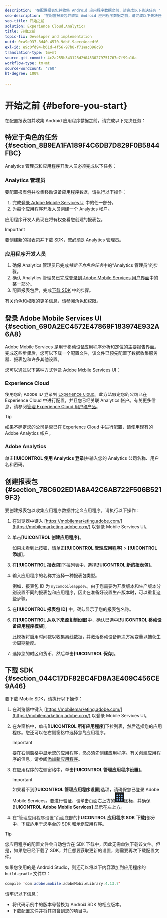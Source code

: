 ```yaml
---
description: '在配置报表包并收集 Android 应用程序数据之前，请完成以下先决任务 '
seo-description: '在配置报表包并收集 Android 应用程序数据之前，请完成以下先决任务 '
seo-title: 开始之前
solution: Experience Cloud,Analytics
title: 开始之前
topic-fix: Developer and implementation
uuid: 0ca9e937-8d40-4570-9dbf-9aecc6ecedf6
exl-id: e9c0fd94-b61d-4f56-97b8-f71aac096c93
translation-type: tm+mt
source-git-commit: 4c2a255b343128d2904530279751767e7f99a10a
workflow-type: tm+mt
source-wordcount: '760'
ht-degree: 100%

---
```


# 开始之前 {#before-you-start}

在配置报表包并收集 Android 应用程序数据之前，请完成以下先决任务：

## 特定于角色的任务 {#section_8B9EA1FA189F4C6DB7D829F0B5844FBC}

Analytics 管理员和应用程序开发人员必须完成以下任务：

### Analytics 管理员

要配置报表包并收集移动设备应用程序数据，请执行以下操作：

1. 完成[登录 Adobe Mobile Services UI](../getting-started/requirements.md#section_690A2EC4572E47869F183974E932A6A8) 中的任一部分。
1. 为每个应用程序开发人员创建一个 Analytics 帐户。

应用程序开发人员现在将有权查看您创建的报表包。

>[!IMPORTANT]
>
>要创建新的报表包并下载 SDK，您必须是 Analytics 管理员。

### 应用程序开发人员

1. 确保 Analytics 管理员已完成&#x200B;*特定于角色的任务*&#x200B;中的“Analytics 管理员”[](../getting-started/requirements.md#section_8B9EA1FA189F4C6DB7D829F0B5844FBC)的步骤。
1. 确认 Analytics 管理员已完成[登录到 Adobe Mobile Services 用户界面](../getting-started/requirements.md#section_690A2EC4572E47869F183974E932A6A8)中的某一部分。
1. 配置报表包后，完成[下载 SDK](../getting-started/requirements.md#section_044C17DF82BC4FD8A3E409C456CE9A46) 中的步骤。

有关角色和权限的更多信息，请参阅[角色和权限](/help/using/gs/c-mob-roles-and-permissions.md)。

## 登录 Adobe Mobile Services UI {#section_690A2EC4572E47869F183974E932A6A8}

Adobe Mobile Services 是用于移动设备应用程序分析和定位的主要报告界面。完成这些步骤后，您可以下载一个配置文件，该文件已预先配置了数据收集服务器、报表包和许多其他设置。

您可以通过以下某种方式登录 Adobe Mobile Services UI：

### Experience Cloud

使用您的 Adobe ID 登录到 [Experience Cloud](https://experiencecloud.adobe.com)。此方法假定您的公司已在 Experience Cloud 中进行配置，并且您已经关联 Analytics 帐户。有关更多信息，请参阅[管理 Experience Cloud 用户和产品](https://docs.adobe.com/content/help/zh-Hans/core-services/interface/manage-users-and-products/admin-getting-started.html)。

>[!TIP]
>
>如果不确定您的公司是否已在 Experience Cloud 中进行配置，请使用现有的 Adobe Analytics 帐户。

### Adobe Analytics

单击&#x200B;**[!UICONTROL 使用 Analytics 登录]**&#x200B;并输入您的 Analytics 公司名称、用户名和密码。

## 创建报表包 {#section_7BC602ED1ABA42C6AB722F506B5219F3}

要创建报表包以收集应用程序数据并定义应用程序，请执行以下操作：

1. 在浏览器中键入 [https://mobilemarketing.adobe.com/](https://mobilemarketing.adobe.com/) 以登录 Mobile Services UI。
1. 单击&#x200B;**[!UICONTROL 创建应用程序]**。

   如果未看到此按钮，请单击&#x200B;**[!UICONTROL 管理应用程序]** > **[!UICONTROL 添加]**。

1. 在&#x200B;**[!UICONTROL 报表包]**&#x200B;下拉列表中，选择&#x200B;**[!UICONTROL 新的报表包]**。

1. 输入应用程序的名称并选择一种报表包类型。

   例如，报表包 ID 为 `mycomobileappdev`。由于您需要为开发版本和生产版本分别设置不同的报表包和应用程序，因此在准备好设置生产版本时，可以重复这些步骤。
1. 在&#x200B;**[!UICONTROL 报表包 ID]** 中，确认显示了您的报表包名称。
1. 在&#x200B;**[!UICONTROL 从以下来源复制设置]**&#x200B;中，确认已选中&#x200B;**[!UICONTROL 移动设备应用程序模板]**。

   此模板将启用时间戳以收集离线数据，并激活移动设备解决方案变量以捕获生命周期量度。

1. 选择您的时区和货币，然后单击&#x200B;**[!UICONTROL 保存]**。

## 下载 SDK {#section_044C17DF82BC4FD8A3E409C456CE9A46}

要下载 Mobile SDK，请执行以下操作：

1. 在浏览器中键入 [https://mobilemarketing.adobe.com/](https://mobilemarketing.adobe.com/) 以登录 Mobile Services UI。
1. 在左窗格中，单击&#x200B;**[!UICONTROL 所有应用程序]**&#x200B;下拉列表，然后选择您的应用程序。您还可以在右侧窗格中选择您的应用程序。

   >[!IMPORTANT]
   >
   >要在右侧窗格中显示您的应用程序，您必须先创建应用程序。有关创建应用程序的信息，请参阅[添加新应用程序](https://docs.adobe.com/content/help/zh-Hans/mobile-services/using/manage-apps-ug/t-new-app.html)。

1. 在应用程序的左侧窗格中，单击&#x200B;**[!UICONTROL 管理应用程序设置]**。

   >[!IMPORTANT]
   >
   >如果看不到&#x200B;**[!UICONTROL 管理应用程序设置]**&#x200B;选项，请确保您已登录 Adobe Mobile Services。要进行验证，请单击页面右上方的![解决方案切换器](assets/solution-switcher.png)图标，并确保 **[!UICONTROL Adobe Mobile Services]** 显示在左上方。

1. 在“管理应用程序设置”页面底部的&#x200B;**[!UICONTROL 应用程序 SDK 下载]**&#x200B;部分中，下载适用于您平台的 SDK 和示例应用程序。

>[!TIP]
>
>您应用程序的配置文件会自动包含在 SDK 下载中，因此无需单独下载该文件。但是，如果您已经下载了 SDK，并且想要获取更新的设置，则需要再次下载配置文件。

如果您使用的是 Android Studio，则还可以将以下内容添加到应用程序的 `build.gradle` 文件中：

```java
compile 'com.adobe.mobile:adobeMobileLibrary:4.13.7'
```

请牢记以下信息：

* 将代码示例中的版本号替换为 Android SDK 的相应版本。
* 下载配置文件并将其包含到您的项目中。
